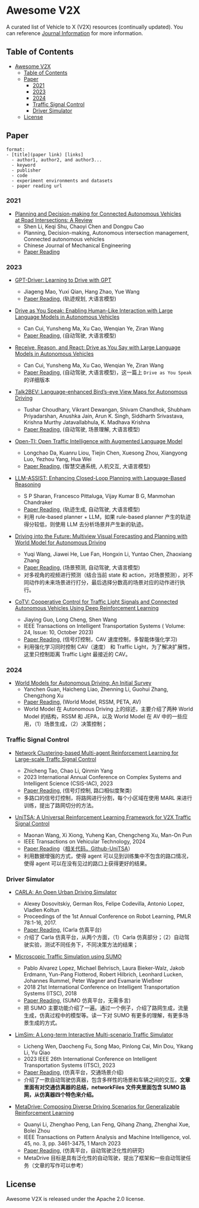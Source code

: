 # Awesome V2X

A curated list of Vehicle to X (V2X) resources (continually updated). You can reference [Journal Information](./Paper/Journal_Information/) for more information.

## Table of Contents

- [Awesome V2X](#awesome-v2x)
  - [Table of Contents](#table-of-contents)
  - [Paper](#paper)
    - [2021](#2021)
    - [2023](#2023)
    - [2024](#2024)
    - [Traffic Signal Control](#traffic-signal-control)
    - [Driver Simulator](#driver-simulator)
  - [License](#license)


## Paper

```
format:
- [title](paper link) [links]
  - author1, author2, and author3...
  - keyword
  - publisher
  - code
  - experiment environments and datasets
  - paper reading url
```

### 2021

- [Planning and Decision-making for Connected Autonomous Vehicles at Road Intersections: A Review](https://cjme.springeropen.com/articles/10.1186/s10033-021-00639-3)
  - Shen Li, Keqi Shu, Chaoyi Chen and Dongpu Cao
  - Planning, Decision-making, Autonomous intersection management, Connected autonomous vehicles
  - Chinese Journal of Mechanical Engineering
  - [Paper Reading](./Paper/2021/Li_2021_Planning_and_Decision_making.md)


### 2023

- [GPT-Driver: Learning to Drive with GPT](https://arxiv.org/abs/2310.01415)
  - Jiageng Mao, Yuxi Qian, Hang Zhao, Yue Wang
  - [Paper Reading](./Paper/2023/Mao_2023_GPT-Driver.md), (轨迹规划, 大语言模型)

- [Drive as You Speak: Enabling Human-Like Interaction with Large Language Models in Autonomous Vehicles](https://arxiv.org/abs/2309.10228)
  - Can Cui, Yunsheng Ma, Xu Cao, Wenqian Ye, Ziran Wang
  - [Paper Reading](./Paper/2023/Cui_2023_Drive_As_You_Speak.md), (自动驾驶, 大语言模型)

- [Receive, Reason, and React: Drive as You Say with Large Language Models in Autonomous Vehicles](https://arxiv.org/abs/2310.08034)
  - Can Cui, Yunsheng Ma, Xu Cao, Wenqian Ye, Ziran Wang
  - [Paper Reading](./Paper/2023/Cui_2023_Receive,_Reason_React.md), (自动驾驶, 大语言模型)，这一篇上 `Drive as You Speak` 的详细版本

- [Talk2BEV: Language-enhanced Bird’s-eye View Maps for Autonomous Driving](https://arxiv.org/abs/2310.02251)
  - Tushar Choudhary, Vikrant Dewangan, Shivam Chandhok, Shubham Priyadarshan, Anushka Jain, Arun K. Singh, Siddharth Srivastava, Krishna Murthy Jatavallabhula, K. Madhava Krishna
  - [Paper Reading](./Paper/2023/Choudhary_2023_Talk2BEV.md), (自动驾驶, 场景理解, 大语言模型)

- [Open-TI: Open Traffic Intelligence with Augmented Language Model](https://arxiv.org/abs/2401.00211)
  - Longchao Da, Kuanru Liou, Tiejin Chen, Xuesong Zhou, Xiangyong Luo, Yezhou Yang, Hua Wei
  - [Paper Reading](./Paper/2023/Da_2023_Open-TI.md), (智慧交通系统, 人机交互, 大语言模型)

- [LLM-ASSIST: Enhancing Closed-Loop Planning with Language-Based Reasoning](https://arxiv.org/abs/2401.00125)
  - S P Sharan, Francesco Pittaluga, Vijay Kumar B G, Manmohan Chandraker
  - [Paper Reading](./Paper/2023/Sharan_2023_LLM-Assist.md), (轨迹生成, 自动驾驶, 大语言模型)
  - 利用 rule-based planner + LLM，如果 rule-based planner 产生的轨迹得分较低，则使用 LLM 去分析场景并产生新的轨迹。

- [Driving into the Future: Multiview Visual Forecasting and Planning with World Model for Autonomous Driving](https://arxiv.org/abs/2311.17918)
  - Yuqi Wang, Jiawei He, Lue Fan, Hongxin Li, Yuntao Chen, Zhaoxiang Zhang
  - [Paper Reading](./Paper/2023/Wang_2023_Driving_into_the_Future.md), (场景预测, 自动驾驶, 大语言模型)
  - 对多视角的视频进行预测（结合当前 state 和 action，对场景预测），对不同动作的未来场景进行打分，最后选择分数高的场景对应的动作进行执行。

- [CoTV: Cooperative Control for Traffic Light Signals and Connected Autonomous Vehicles Using Deep Reinforcement Learning](https://ieeexplore.ieee.org/document/10144471)
  - Jiaying Guo, Long Cheng, Shen Wang
  - IEEE Transactions on Intelligent Transportation Systems ( Volume: 24, Issue: 10, October 2023)
  - [Paper Reading](./Paper/2023/Guo_2023_CoTV.md), (信号灯控制，CAV 速度控制，多智能体强化学习)
  - 利用强化学习同时控制 CAV（速度） 和 Traffic Light，为了解决扩展性，这里只控制距离 Traffic Light 最接近的 CAV。

### 2024

- [World Models for Autonomous Driving: An Initial Survey](https://arxiv.org/abs/2403.02622)
  - Yanchen Guan, Haicheng Liao, Zhenning Li, Guohui Zhang, Chengzhong Xu
  - [Paper Reading](./Paper/2024/Guan_2024_World_Models.md), (World Model, RSSM, PETA, AV)
  - World Model 在 Autonomous Driving 上的综述，主要介绍了两种 World Model 的结构，RSSM 和 JEPA，以及 World Model 在 AV 中的一些应用，（1）场景生成，（2）决策控制；



### Traffic Signal Control

- [Network Clustering-based Multi-agent Reinforcement Learning for Large-scale Traffc Signal Control](https://ieeexplore.ieee.org/abstract/document/10364020)
  - Zhicheng Tao, Chao Li, Qinmin Yang
  - 2023 International Annual Conference on Complex Systems and Intelligent Science (CSIS-IAC), 2023
  - [Paper Reading](./Paper/2023/Tao_2023_Network_Clustering_TSC.md), (信号灯控制, 路口相似度聚类)
  - 多路口的信号灯控制，将路网进行分割，每个小区域在使用 MARL 来进行训练，提出了路网切分的方法。


- [UniTSA: A Universal Reinforcement Learning Framework for V2X Traffic Signal Control](https://ieeexplore.ieee.org/abstract/document/10535743)
  - Maonan Wang, Xi Xiong, Yuheng Kan, Chengcheng Xu, Man-On Pun
  - IEEE Transactions on Vehicular Technology, 2024
  - [Paper Reading](./Paper/2024/Wang_2024_UniTSA.md)（[相关代码，Github-UniTSA](https://github.com/wmn7/Universal-Light)）
  - 利用数据增强的方式，使得 agent 可以见到训练集中不包含的路口情况，使得 agent 可以在没有见过的路口上获得更好的结果。

### Driver Simulator

- [CARLA: An Open Urban Driving Simulator](https://proceedings.mlr.press/v78/dosovitskiy17a.html)
  - Alexey Dosovitskiy, German Ros, Felipe Codevilla, Antonio Lopez, Vladlen Koltun
  - Proceedings of the 1st Annual Conference on Robot Learning, PMLR 78:1-16, 2017.
  - [Paper Reading](./Paper/2017/Dosovitskiy_CARLA.md), (Carla 仿真平台)
  - 介绍了 Carla 仿真平台，从两个方面，（1）Carla 仿真部分；（2）自动驾驶实验，测试不同任务下，不同决策方法的结果；

- [Microscopic Traffic Simulation using SUMO](https://ieeexplore.ieee.org/document/8569938)
  - Pablo Alvarez Lopez, Michael Behrisch, Laura Bieker-Walz, Jakob Erdmann, Yun-Pang Flotterod, Robert Hilbrich, Leonhard Lucken, Johannes Rummel, Peter Wagner and Evamarie Wießner
  - 2018 21st International Conference on Intelligent Transportation Systems (ITSC), 2018
  - [Paper Reading](./Paper/2018/Lopez_2018_Microscopic_SUMO.md), (SUMO 仿真平台，无需多言)
  - 把 SUMO 主要功能介绍了一遍。通过一个例子，介绍了路网生成，流量生成，仿真过程中的模型等。读一下对 SUMO 有更多的理解，有更多场景生成的方式。

- [LimSim: A Long-term Interactive Multi-scenario Traffic Simulator](https://ieeexplore.ieee.org/document/10422219)
  - Licheng Wen, Daocheng Fu, Song Mao, Pinlong Cai, Min Dou, Yikang Li, Yu Qiao
  - 2023 IEEE 26th International Conference on Intelligent Transportation Systems (ITSC), 2023
  - [Paper Reading](./Paper/2023/Wen_2023_LimSim.md), (仿真平台，交通场景介绍)
  - 介绍了一款自动驾驶仿真器，包含多样性的场景和车辆之间的交互。**文章里面有对交通仿真器的总结，networkFiles 文件夹里面包含 SUMO 路网，从仿真器四个特色来介绍。**

- [MetaDrive: Composing Diverse Driving Scenarios for Generalizable Reinforcement Learning](https://ieeexplore.ieee.org/document/9829243)
  - Quanyi Li, Zhenghao Peng, Lan Feng, Qihang Zhang, Zhenghai Xue, Bolei Zhou
  - IEEE Transactions on Pattern Analysis and Machine Intelligence, vol. 45, no. 3, pp. 3461-3475, 1 March 2023
  - [Paper Reading](./Paper/2023/Li_2023_MetaDrive.md), (仿真平台，自动驾驶泛化性的研究)
  - MetaDrive 目标是具有泛化性的自动驾驶，提出了框架和一些自动驾驶任务（文章的写作可以参考）


## License

Awesome V2X is released under the Apache 2.0 license.